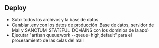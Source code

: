 ## Deploy

- Subir todos los archivos y la base de datos
- Cambiar .env con los datos de producción (Base de datos, servidor de Mail y SANCTUM_STATEFUL_DOMAINS con los dominios de la app)
- Ejecutar "artisan queue:work --queue=high,default" para el procesamiento de las colas del mail